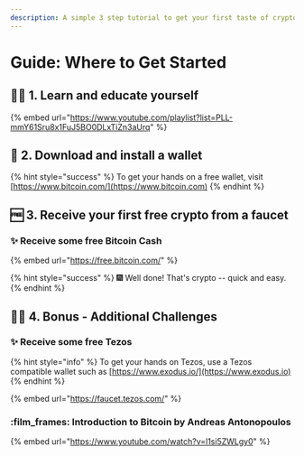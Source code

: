 ```yaml
---
description: A simple 3 step tutorial to get your first taste of cryptocurrency.
---
```


# Guide: Where to Get Started

## :woman_technologist: 1. Learn and educate yourself

{% embed url="https://www.youtube.com/playlist?list=PLL-mmY61Sru8x1FuJ5BO0DLxTiZn3aUrq" %}

## :fortune_cookie: 2. Download and install a wallet

{% hint style="success" %}
To get your hands on a free wallet, visit [https://www.bitcoin.com/](https://www.bitcoin.com)
{% endhint %}

## :free: 3. Receive your first free crypto from a faucet

### :sparkles: Receive some free Bitcoin Cash

{% embed url="https://free.bitcoin.com/" %}

{% hint style="success" %}
:fireworks: Well done! That's crypto -- quick and easy.
{% endhint %}

## :woman_technologist: 4. Bonus - Additional Challenges

### :sparkles: Receive some free Tezos

{% hint style="info" %}
To get your hands on Tezos, use a Tezos compatible wallet such as [https://www.exodus.io/](https://www.exodus.io)
{% endhint %}

{% embed url="https://faucet.tezos.com/" %}

### :film_frames: Introduction to Bitcoin by Andreas Antonopoulos

{% embed url="https://www.youtube.com/watch?v=l1si5ZWLgy0" %}



